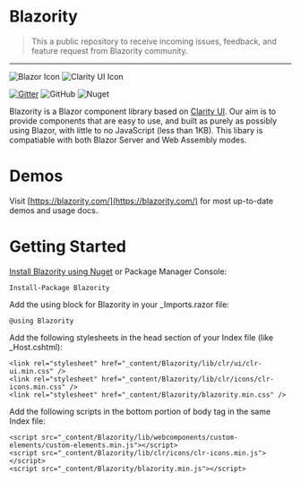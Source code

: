 # Blazority
> This a public repository to receive incoming issues, feedback, and feature request from Blazority community.


-----

![Blazor Icon](https://img.stackshare.io/service/8436/BrandBlazor_nohalo_1000x.png) ![Clarity UI Icon](https://img.stackshare.io/service/7683/PLsb-YNy_400x400.jpg)

[![Gitter](https://badges.gitter.im/blazority/support.svg)](https://gitter.im/blazority/support?utm_source=badge&utm_medium=badge&utm_campaign=pr-badge)
![GitHub](https://img.shields.io/github/license/karan-kang/blazority-public)
![Nuget](https://img.shields.io/nuget/dt/blazority)


Blazority is a Blazor component library based on [Clarity UI](https://clarity.design/). Our aim is to provide components that are easy to use, and built as purely as possibly using Blazor, with little to no JavaScript (less than 1KB). This libary is compatiable with both Blazor Server and Web Assembly modes.

# Demos
Visit [https://blazority.com/](https://blazority.com/) for most up-to-date demos and usage docs.

# Getting Started

[Install Blazority using Nuget](https://www.nuget.org/packages/Blazority/) or Package Manager Console: 
```
Install-Package Blazority
```

Add the using block for Blazority in your _Imports.razor file:
```
@using Blazority
```

Add the following stylesheets in the head section of your Index file (like _Host.cshtml):

```
<link rel="stylesheet" href="_content/Blazority/lib/clr/ui/clr-ui.min.css" />
<link rel="stylesheet" href="_content/Blazority/lib/clr/icons/clr-icons.min.css" />
<link rel="stylesheet" href="_content/Blazority/blazority.min.css" />
```

Add the following scripts in the bottom portion of body tag in the same Index file:
```
<script src="_content/Blazority/lib/webcomponents/custom-elements/custom-elements.min.js"></script>
<script src="_content/Blazority/lib/clr/icons/clr-icons.min.js"></script>
<script src="_content/Blazority/blazority.min.js"></script>
```


